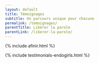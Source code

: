 ```yaml
---
layout: default
title: Témoignages
subtitle: Un parcours unique pour chacune
permalink: /temoignages/
parentTitle: Libérer la parole
parentLink: /liberer-la-parole/
---
```


{% include afinir.html %}
<section class="section">
    {% include testimonials-endogirls.html %}
</section>





